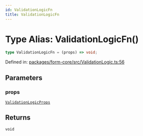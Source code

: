 ```yaml
---
id: ValidationLogicFn
title: ValidationLogicFn
---
```


<!-- DO NOT EDIT: this page is autogenerated from the type comments -->

# Type Alias: ValidationLogicFn()

```ts
type ValidationLogicFn = (props) => void;
```

Defined in: [packages/form-core/src/ValidationLogic.ts:56](https://github.com/ws-rush/form/blob/main/packages/form-core/src/ValidationLogic.ts#L56)

## Parameters

### props

[`ValidationLogicProps`](../../interfaces/validationlogicprops.md)

## Returns

`void`
